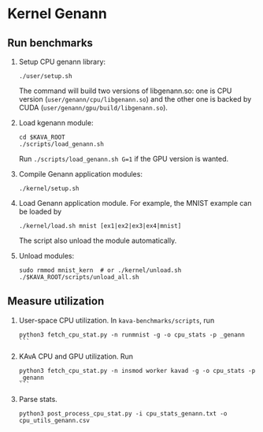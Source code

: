 Kernel Genann
=============

Run benchmarks
--------------

1. Setup CPU genann library:
    ```shell
    ./user/setup.sh
    ```

    The command will build two versions of libgenann.so: one is CPU version (`user/genann/cpu/libgenann.so`)
    and the other one is backed by CUDA (`user/genann/gpu/build/libgenann.so`).

3. Load kgenann module:
    ```shell
    cd $KAVA_ROOT
    ./scripts/load_genann.sh
    ```
    Run `./scripts/load_genann.sh G=1` if the GPU version is wanted.

3. Compile Genann application modules:
    ```shell
    ./kernel/setup.sh
    ```

4. Load Genann application module. For example, the MNIST example can be loaded by
    ```shell
    ./kernel/load.sh mnist [ex1|ex2|ex3|ex4|mnist]
    ```
    The script also unload the module automatically.

5. Unload modules:
    ```shell
    sudo rmmod mnist_kern  # or ./kernel/unload.sh
    ./$KAVA_ROOT/scripts/unload_all.sh
    ```

Measure utilization
-------------------

1. User-space CPU utilization.
    In `kava-benchmarks/scripts`, run
    ````
    python3 fetch_cpu_stat.py -n runmnist -g -o cpu_stats -p _genann
    ```

2. KAvA CPU and GPU utilization.
    Run
    ````
    python3 fetch_cpu_stat.py -n insmod worker kavad -g -o cpu_stats -p _genann
    ```

3. Parse stats.
    ```
    python3 post_process_cpu_stat.py -i cpu_stats_genann.txt -o cpu_utils_genann.csv
    ```
